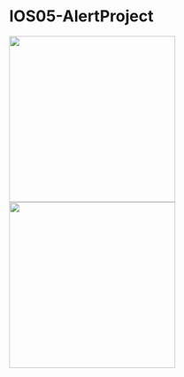 # IOS05-AlertProject

<div>
<img src="https://user-images.githubusercontent.com/98465848/190900763-5e1ab3c9-1eae-45ff-8e52-433fd4443dc4.png" width="300"/>
<img src="https://user-images.githubusercontent.com/98465848/190900748-3729669c-bd43-4768-989b-422a5b7dcf8a.png" width="300"/>
</div>


